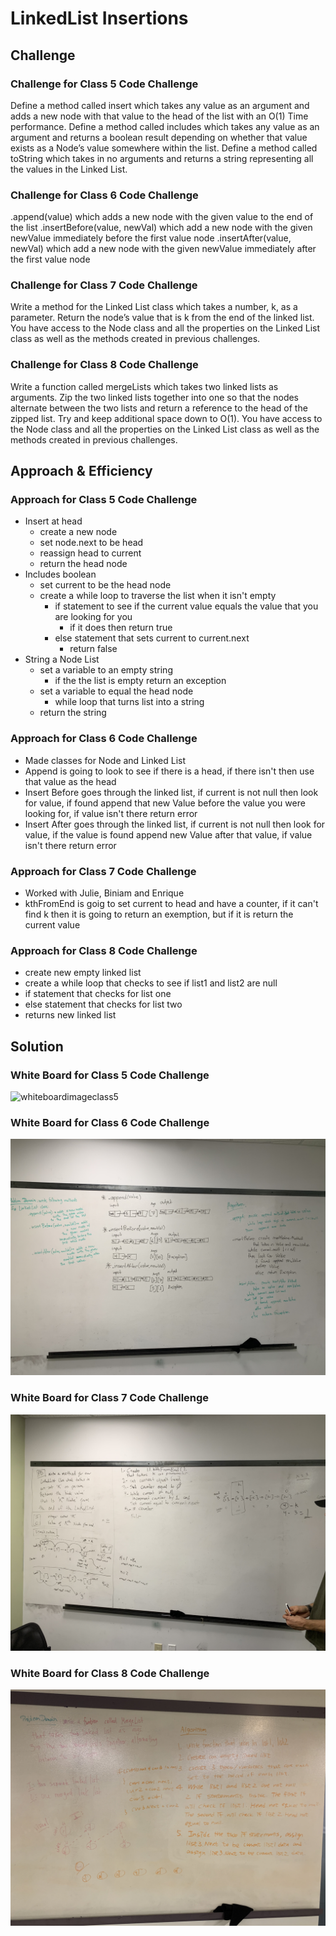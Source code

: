 # LinkedList Insertions

## Challenge

### Challenge for Class 5 Code Challenge

Define a method called insert which takes any value as an argument and adds a new node with that value to the head of the list with an O(1) Time performance.
Define a method called includes which takes any value as an argument and returns a boolean result depending on whether that value exists as a Node’s value somewhere within the list.
Define a method called toString which takes in no arguments and returns a string representing all the values in the Linked List.

### Challenge for Class 6 Code Challenge

.append(value) which adds a new node with the given value to the end of the list
.insertBefore(value, newVal) which add a new node with the given newValue immediately before the first value node
.insertAfter(value, newVal) which add a new node with the given newValue immediately after the first value node

### Challenge for Class 7 Code Challenge

Write a method for the Linked List class which takes a number, k, as a parameter. Return the node’s value that is k from the end of the linked list. You have access to the Node class and all the properties on the Linked List class as well as the methods created in previous challenges.

### Challenge for Class 8 Code Challenge

Write a function called mergeLists which takes two linked lists as arguments. Zip the two linked lists together into one so that the nodes alternate between the two lists and return a reference to the head of the zipped list. Try and keep additional space down to O(1). You have access to the Node class and all the properties on the Linked List class as well as the methods created in previous challenges.

## Approach & Efficiency

### Approach for Class 5 Code Challenge

- Insert at head
  - create a new node
  - set node.next to be head
  - reassign head to current
  - return the head node
- Includes boolean
  - set current to be the head node
  - create a while loop to traverse the list when it isn't empty
    - if statement to see if the current value equals the value that you are looking for you
      - if it does then return true
    - else statement that sets current to current.next
      - return false
- String a Node List
  - set a variable to an empty string
    - if the the list is empty return an exception 
  - set a variable to equal the head node
    - while loop that turns list into a string
  - return the string

### Approach for Class 6 Code Challenge

- Made classes for Node and Linked List
- Append is going to look to see if there is a head, if there isn't then use that value as the head
- Insert Before goes through the linked list, if current is not null then look for value, if found append that new Value before the value you were looking for, if value isn't there return error
- Insert After goes through the linked list, if current is not null then look for value, if the value is found append new Value after that value, if value isn't there return error

### Approach for Class 7 Code Challenge

- Worked with Julie, Biniam and Enrique
- kthFromEnd is goig to set current to head and have a counter, if it can't find k then it is going to return an exemption, but if it is return the current value

### Approach for Class 8 Code Challenge

- create new empty linked list
- create a while loop that checks to see if list1 and list2 are null
- if statement that checks for list one
- else statement that checks for list two
- returns new linked list

## Solution

### White Board for Class 5 Code Challenge

![whiteboardimageclass5]()

### White Board for Class 6 Code Challenge

![whiteboardimageclass6](./assets/ll-insertions.jpeg)

### White Board for Class 7 Code Challenge

![whiteboardimageclass7](./assets/codechallenge7.jpeg)

### White Board for Class 8 Code Challenge

![whiteboardimageclass8](./assets/ll-merge.jpeg)
